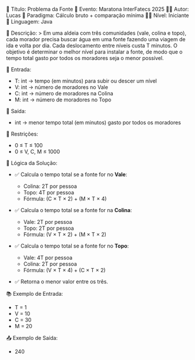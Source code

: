 📌 Título: Problema da Fonte
🏁 Evento: Maratona InterFatecs 2025
👨‍💻 Autor: Lucas
🧠 Paradigma: Cálculo bruto + comparação mínima
🧑‍🏫 Nível: Iniciante
🧪 Linguagem: Java

📝 Descrição: >
  Em uma aldeia com três comunidades (vale, colina e topo),
  cada morador precisa buscar água em uma fonte fazendo uma viagem de ida e volta por dia.
  Cada deslocamento entre níveis custa T minutos.
  O objetivo é determinar o melhor nível para instalar a fonte,
  de modo que o tempo total gasto por todos os moradores seja o menor possível.

🔢 Entrada:
  - T: int → tempo (em minutos) para subir ou descer um nível
  - V: int → número de moradores no Vale
  - C: int → número de moradores na Colina
  - M: int → número de moradores no Topo

🎯 Saída:
  - int → menor tempo total (em minutos) gasto por todos os moradores

📏 Restrições:
  - 0 ≤ T ≤ 100
  - 0 ≤ V, C, M ≤ 1000

🧠 Lógica da Solução:
  - ✅ Calcula o tempo total se a fonte for no **Vale**:
      - Colina: 2T por pessoa
      - Topo: 4T por pessoa
      - Fórmula: (C × T × 2) + (M × T × 4)
  
  - ✅ Calcula o tempo total se a fonte for na **Colina**:
      - Vale: 2T por pessoa
      - Topo: 2T por pessoa
      - Fórmula: (V × T × 2) + (M × T × 2)

  - ✅ Calcula o tempo total se a fonte for no **Topo**:
      - Vale: 4T por pessoa
      - Colina: 2T por pessoa
      - Fórmula: (V × T × 4) + (C × T × 2)

  - ✅ Retorna o menor valor entre os três.

📚 Exemplo de Entrada:
  - T = 1
  - V = 10
  - C = 30
  - M = 20

📤 Exemplo de Saída:
  - 240
